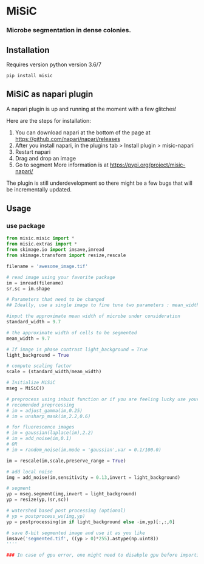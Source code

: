 # MiSiC
### Microbe segmentation in dense colonies.

## Installation
Requires version python version 3.6/7

`pip install misic`

## MiSiC as napari plugin
A napari plugin is up and running at the moment with a few glitches!

Here are the steps for installation:
1.	You can download napari at the bottom of the page at https://github.com/napari/napari/releases
2.	After you install napari, in the plugins tab > Install plugin > misic-napari
3.	Restart napari
4.	Drag and drop an image
5.	Go to segment
More information is at https://pypi.org/project/misic-napari/
 
The plugin is still underdevelopment so there might be a few bugs that will be incrementally updated.



## Usage

### use package
```python
from misic.misic import *
from misic.extras import *
from skimage.io import imsave,imread
from skimage.transform import resize,rescale

filename = 'awesome_image.tif'

# read image using your favorite package
im = imread(filename)
sr,sc = im.shape

# Parameters that need to be changed
## Ideally, use a single image to fine tune two parameters : mean_width and noise_variance (optional)

#input the approximate mean width of microbe under consideration
standard_width = 9.7

# the approximate width of cells to be segmented
mean_width = 9.7

# If image is phase contrast light_background = True
light_background = True

# compute scaling factor
scale = (standard_width/mean_width)

# Initialize MiSiC
mseg = MiSiC()

# preprocess using inbuit function or if you are feeling lucky use your own preprocessing
# recomended preprcessing
# im = adjust_gamma(im,0.25)
# im = unsharp_mask(im,2.2,0.6)

# for fluorescence images
# im = gaussian(laplace(im),2.2)
# im = add_noise(im,0.1)
# OR
# im = random_noise(im,mode = 'gaussian',var = 0.1/100.0)

im = rescale(im,scale,preserve_range = True)

# add local noise
img = add_noise(im,sensitivity = 0.13,invert = light_background)

# segment
yp = mseg.segment(img,invert = light_background)
yp = resize(yp,(sr,sc))

# watershed based post processing (optional)
# yp = postprocess_ws(img,yp)
yp = postprocessing(im if light_background else -im,yp)[:,:,0]  

# save 8-bit segmented image and use it as you like
imsave('segmented.tif', ((yp > 0)*255).astype(np.uint8))
''''

### In case of gpu error, one might need to disabple gpu before importing MiSiC [ os.environ["CUDA_VISIBLE_DEVICES"]="-1" ]
